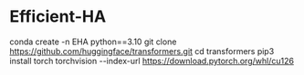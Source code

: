 # Efficient-HA
conda create -n EHA python==3.10
git clone https://github.com/huggingface/transformers.git
cd transformers
pip3 install torch torchvision --index-url https://download.pytorch.org/whl/cu126
